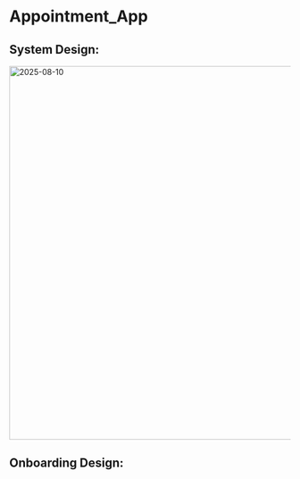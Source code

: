 # Appointment_App

## System Design:
<img width="812" height="669" alt="2025-08-10" src="https://github.com/user-attachments/assets/bc3acaf7-ab1b-44a1-8df2-40ec3983d400" />

## Onboarding Design:


            
     
      
       
       
       
       

  

